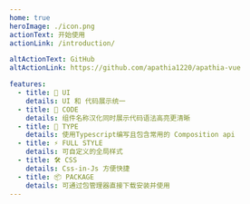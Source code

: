 ```yaml
---
home: true
heroImage: ./icon.png
actionText: 开始使用
actionLink: /introduction/

altActionText: GitHub
altActionLink: https://github.com/apathia1220/apathia-vue

features:
  - title: 🎉 UI
    details: UI 和 代码展示统一
  - title: 📖 CODE
    details: 组件名称汉化同时展示代码语法高亮更清晰
  - title: 🔩 TYPE
    details: 使用Typescript编写且包含常用的 Composition api
  - title: ⚡️ FULL STYLE
    details: 可自定义的全局样式
  - title: 🛠️ CSS
    details: Css-in-Js 方便快捷
  - title: 📦 PACKAGE
    details: 可通过包管理器直接下载安装并使用
---
```

